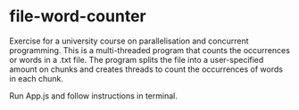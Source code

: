 # file-word-counter

Exercise for a university course on parallelisation and concurrent programming. This is a multi-threaded program that counts the occurrences or words in a .txt file. The program splits the file into a user-specified amount on chunks and creates threads to count the occurrences of words in each chunk.

Run App.js and follow instructions in terminal.
